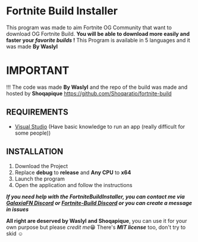 # Fortnite Build Installer
This program was made to aim Fortnite OG Community that want to download OG Fortnite Build.
**You will be able to download more easily and faster your *favorite builds* !**
This Program is available in 5 languages and it was made **By Waslyl**

# IMPORTANT
!!! The code was made **By Waslyl** and the repo of the build was made and hosted by **Shoqapique**
https://github.com/Shoqaratio/fortnite-build

## REQUIREMENTS
- [Visual Studio](https://visualstudio.microsoft.com/fr/thank-you-downloading-visual-studio/?sku=Community&channel=Release&version=VS2022&source=VSLandingPage&cid=2030&passive=false) (Have basic knowledge to run an app (really difficult for some people))

## INSTALLATION

1. Download the Project
2. Replace **debug** to **release** and **Any CPU** to **x64**
3. Launch the program
5. Open the application and follow the instructions

***If you need help with the FortniteBuildInstaller, you can contact me via [GalaxiaFN Discord](https://dsc.gg/galaxiaftn) or [Fortnite-Build Discord](https://discord.gg/QkfTM4gY9d) or you can create a message in issues***

**All right are deserved by Waslyl and Shoqapique**, you can use it for your own purpose but please *credit me*😁
There's ***MIT license*** too, don't try to skid ☺️
